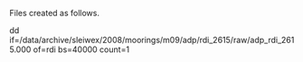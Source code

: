 Files created as follows.

dd if=/data/archive/sleiwex/2008/moorings/m09/adp/rdi_2615/raw/adp_rdi_2615.000 of=rdi bs=40000 count=1

